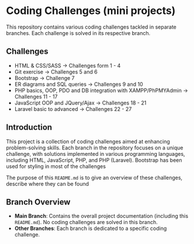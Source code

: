 # Coding Challenges (mini projects)

This repository contains various coding challenges tackled in separate branches. Each challenge is solved in its respective branch.

## Challenges

- HTML & CSS/SASS -> Challenges form 1 - 4 
- Git exercise -> Challenges 5 and 6 
- Bootstrap -> Challenge 7
- ER diagrams and SQL queries -> Challenges 9 and 10
- PHP basics, OOP, PDO and DB integration with XAMPP/PhPMYAdmin -> Challenges 11 - 17
- JavaScript OOP and JQuery/Ajax -> Challenges 18 - 21
- Laravel basic to advanced  -> Challenges 22 - 27


## Introduction

This project is a collection of coding challenges aimed at enhancing problem-solving skills. Each branch in the repository focuses on a unique challenge, with solutions implemented in various programming languages, including HTML, JavaScript, PHP, and PHP (Laravel). Bootstrap has been used for styling in most of the challenges

The purpose of this `README.md` is to give an overview of these challenges, describe where they can be found

## Branch Overview

- **Main Branch**: Contains the overall project documentation (including this `README.md`). No coding challenges are solved in this branch.
- **Other Branches**: Each branch is dedicated to a specific coding challenge.
